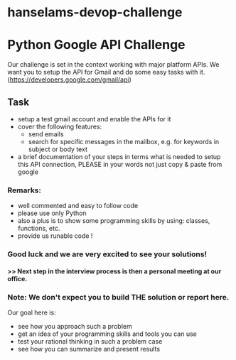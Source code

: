 # hanselams-devop-challenge
# Python Google API Challenge

Our challenge is set in the context working with major platform APIs.
We want you to setup the API for Gmail and do some easy tasks with it.
(https://developers.google.com/gmail/api)


## Task

* setup a test gmail account and enable the APIs for it
* cover the following features:
    * send emails
    * search for specific messages in the mailbox, e.g. for keywords in subject or body text
* a brief documentation of your steps in terms what is needed to setup this API connection, PLEASE in your words not just copy & paste from google


### Remarks:
* well commented and easy to follow code
* please use only Python
* also a plus is to show some programming skills by using: classes, functions, etc.
* provide us runable code !


### Good luck and we are very excited to see your solutions! 

#### >> Next step in the interview process is then a personal meeting at our office.


### Note: We don't expect you to build THE solution or report here.
Our goal here is:
* see how you approach such a problem
* get an idea of your programming skills and tools you can use
* test your rational thinking in such a problem case
* see how you can summarize and present results

